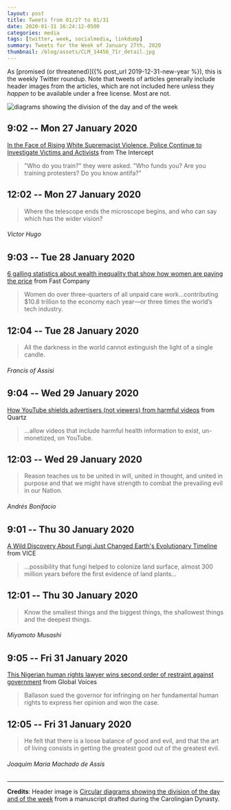 ```yaml
---
layout: post
title: Tweets from 01/27 to 01/31
date: 2020-01-31 16:24:12-0500
categories: media
tags: [twitter, week, socialmedia, linkdump]
summary: Tweets for the Week of January 27th, 2020
thumbnail: /blog/assets/CLM_14456_71r_detail.jpg
---
```


As [promised (or threatened)]({% post_url 2019-12-31-new-year %}), this is the weekly Twitter roundup.  Note that tweets of articles generally include header images from the articles, which are not included here unless they *happen* to be available under a free license.  Most are not.

![diagrams showing the division of the day and of the week](/blog/assets/CLM_14456_71r_detail.jpg "diagrams showing the division of the day and of the week")

## 9:02 -- Mon 27 January 2020

[<i class="fab fa-twitter-square"></i>](https://twitter.com/jcolag/status/1221795494139252736) [In the Face of Rising White Supremacist Violence, Police Continue to Investigate Victims and Activists](https://theintercept.com/2020/01/20/political-surveillance-police-activists-tennessee/) from The Intercept

 > "Who do you train?" they were asked. "Who funds you? Are you training protesters? Do you know antifa?"

## 12:02 -- Mon 27 January 2020

[<i class="fab fa-twitter"></i>](https://twitter.com/jcolag/status/1221840792718843911)

 > Where the telescope ends the microscope begins, and who can say which has the wider vision?

###### Victor Hugo

## 9:03 -- Tue 28 January 2020

[<i class="fab fa-twitter-square"></i>](https://twitter.com/jcolag/status/1222158133709234178) [6 galling statistics about wealth inequality that show how women are paying the price](https://www.fastcompany.com/90453767/6-galling-statistics-about-wealth-inequality-that-show-how-women-are-paying-the-price) from Fast Company

 > Women do over three-quarters of all unpaid care work...contributing $10.8 trillion to the economy each year—or three times the world’s tech industry.

## 12:04 -- Tue 28 January 2020

[<i class="fab fa-twitter"></i>](https://twitter.com/jcolag/status/1222203683703644160)

 > All the darkness in the world cannot extinguish the light of a single candle.

###### Francis of Assisi

## 9:04 -- Wed 29 January 2020

[<i class="fab fa-twitter-square"></i>](https://twitter.com/jcolag/status/1222520773178462208) [How YouTube shields advertisers (not viewers) from harmful videos](https://qz.com/1785613/how-youtube-shields-advertisers-not-viewers-from-harmful-videos/) from Quartz

 > ...allow videos that include harmful health information to exist, un-monetized, on YouTube.

## 12:03 -- Wed 29 January 2020

[<i class="fab fa-twitter"></i>](https://twitter.com/jcolag/status/1222565820213211137)

 > Reason teaches us to be united in will, united in thought, and united in purpose and that we might have strength to combat the prevailing evil in our Nation.

###### Andrés Bonifacio

## 9:01 -- Thu 30 January 2020

[<i class="fab fa-twitter-square"></i>](https://twitter.com/jcolag/status/1222882406266556421) [A Wild Discovery About Fungi Just Changed Earth's Evolutionary Timeline](https://www.vice.com/en_us/article/dyg7x7/a-wild-discovery-about-fungi-just-changed-earths-evolutionary-timeline) from VICE

 > ...possibility that fungi helped to colonize land surface, almost 300 million years before the first evidence of land plants...

## 12:01 -- Thu 30 January 2020

[<i class="fab fa-twitter"></i>](https://twitter.com/jcolag/status/1222927704816619521)

 > Know the smallest things and the biggest things, the shallowest things and the deepest things.

###### Miyamoto Musashi

## 9:05 -- Fri 31 January 2020

[<i class="fab fa-twitter-square"></i>](https://twitter.com/jcolag/status/1223245800886530049) [This Nigerian human rights lawyer wins second order of restraint against government](https://globalvoices.org/2020/01/24/this-nigerian-human-rights-lawyer-wins-second-order-of-restraint-against-government/) from Global Voices

 > Ballason sued the governor for infringing on her fundamental human rights to express her opinion and won the case.

## 12:05 -- Fri 31 January 2020

[<i class="fab fa-twitter"></i>](https://twitter.com/jcolag/status/1223291099307020288)

 > He felt that there is a loose balance of good and evil, and that the art of living consists in getting the greatest good out of the greatest evil.

###### Joaquim Maria Machado de Assis

* * *

**Credits**:  Header image is [Circular diagrams showing the division of the day and of the week](https://en.wikipedia.org/wiki/Week#/media/File:CLM_14456_71r_detail.jpg) from a manuscript drafted during the Carolingian Dynasty.
